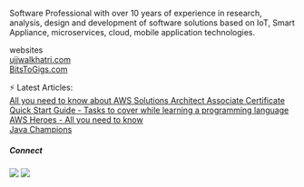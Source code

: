                                                   
                                                  
Software Professional with over 10 years of experience in research, analysis, design and development of software solutions based on IoT, Smart Appliance, microservices, cloud, mobile application technologies. 


<a>websites</a> 
<br>
<a href="https://www.ujjwalkhatri.com"> ujjwalkhatri.com </a>
<br>
<a href="https://www.bitstogigs.com"> BitsToGigs.com </a>

⚡ Latest Articles: <br>
<a href="https://bitstogigs.com/all-you-need-to-know-about-aws-solutions-architect-associate-certificate/">All you need to know about AWS Solutions Architect Associate Certificate</a>
<br>
<a href="https://www.ujjwalkhatri.com/tech/tasks-to-cover-while-learning-a-programming-language">Quick Start Guide - Tasks to cover while learning a programming language</a>
<br>
<a href="https://www.ujjwalkhatri.com/tech/aws-heroes">AWS Heroes - All you need to know</a>
<br>
<a href="https://www.ujjwalkhatri.com/tech/java-champions">Java Champions</a>
<br>

                                                               

<h5> Connect </h5>
<a href="https://twitter.com/ujjwalkhatri"><img src="https://img.shields.io/badge/Twitter-1DA1F2?style=for-the-badge&logo=twitter&logoColor=white"></a>
<a href="https://www.linkedin.com/in/ujjwal-khatri/"><img src="https://img.shields.io/badge/LinkedIn-0077B5?style=for-the-badge&logo=linkedin&logoColor=white"></a>
<br>
<br>

<!--
**ujkhatri/ujkhatri** is a ✨ _special_ ✨ repository because its `README.md` (this file) appears on your GitHub profile.

Here are some ideas to get you started:

- 🔭 I’m currently working on ...
- 🌱 I’m currently learning ...
- 👯 I’m looking to collaborate on ...
- 🤔 I’m looking for help with ...
- 💬 Ask me about ...
- 📫 How to reach me: ...
- 😄 Pronouns: ...
- ⚡ Fun fact: ...
-->
